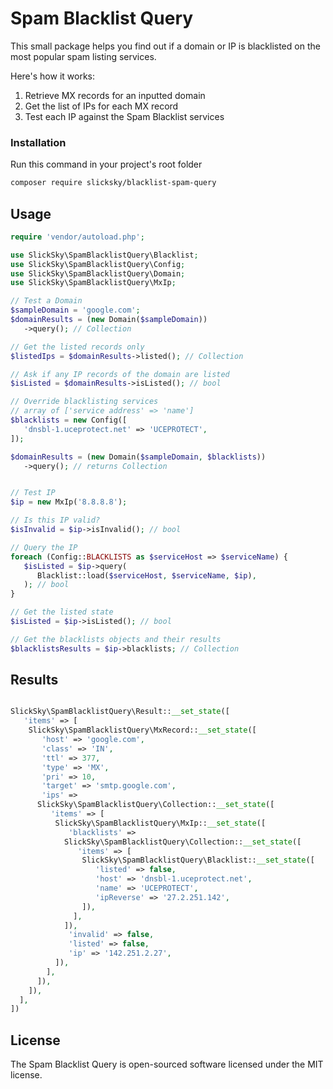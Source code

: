 # Spam Blacklist Query

This small package helps you find out if a domain or IP is blacklisted on the most popular spam listing services.

Here's how it works:
1. Retrieve MX records for an inputted domain
2. Get the list of IPs for each MX record
3. Test each IP against the Spam Blacklist services

### Installation

Run this command in your project's root folder

```bash
composer require slicksky/blacklist-spam-query
```

## Usage

```php
require 'vendor/autoload.php';

use SlickSky\SpamBlacklistQuery\Blacklist;
use SlickSky\SpamBlacklistQuery\Config;
use SlickSky\SpamBlacklistQuery\Domain;
use SlickSky\SpamBlacklistQuery\MxIp;

// Test a Domain
$sampleDomain = 'google.com';
$domainResults = (new Domain($sampleDomain))
   ->query(); // Collection

// Get the listed records only
$listedIps = $domainResults->listed(); // Collection

// Ask if any IP records of the domain are listed
$isListed = $domainResults->isListed(); // bool

// Override blacklisting services
// array of ['service address' => 'name']
$blacklists = new Config([
   'dnsbl-1.uceprotect.net' => 'UCEPROTECT',
]);

$domainResults = (new Domain($sampleDomain, $blacklists))
   ->query(); // returns Collection


// Test IP
$ip = new MxIp('8.8.8.8');

// Is this IP valid?
$isInvalid = $ip->isInvalid(); // bool

// Query the IP
foreach (Config::BLACKLISTS as $serviceHost => $serviceName) {
   $isListed = $ip->query(
      Blacklist::load($serviceHost, $serviceName, $ip),
   ); // bool
}

// Get the listed state
$isListed = $ip->isListed(); // bool

// Get the blacklists objects and their results
$blacklistsResults = $ip->blacklists; // Collection


```

## Results

```php

SlickSky\SpamBlacklistQuery\Result::__set_state([
   'items' => [
    SlickSky\SpamBlacklistQuery\MxRecord::__set_state([
       'host' => 'google.com',
       'class' => 'IN',
       'ttl' => 377,
       'type' => 'MX',
       'pri' => 10,
       'target' => 'smtp.google.com',
       'ips' =>
      SlickSky\SpamBlacklistQuery\Collection::__set_state([
         'items' => [
          SlickSky\SpamBlacklistQuery\MxIp::__set_state([
             'blacklists' =>
            SlickSky\SpamBlacklistQuery\Collection::__set_state([
               'items' => [
                SlickSky\SpamBlacklistQuery\Blacklist::__set_state([
                   'listed' => false,
                   'host' => 'dnsbl-1.uceprotect.net',
                   'name' => 'UCEPROTECT',
                   'ipReverse' => '27.2.251.142',
                ]),
              ],
            ]),
             'invalid' => false,
             'listed' => false,
             'ip' => '142.251.2.27',
          ]),
        ],
      ]),
    ]),
  ],
])

```

## License

The Spam Blacklist Query is open-sourced software licensed under the MIT license.
